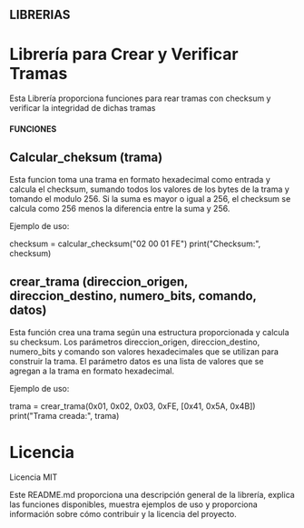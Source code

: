 ## LIBRERIAS
# Librería para Crear y Verificar Tramas
Esta Librería proporciona funciones para rear tramas con checksum
y verificar la integridad de dichas tramas
#### FUNCIONES ####

## Calcular_cheksum (trama)
Esta funcion toma una trama en formato hexadecimal como entrada y calcula el checksum, sumando todos los valores de los bytes de la trama y tomando el modulo 256.
Si la suma es mayor o igual a 256, el checksum se calcula como 256 menos la diferencia entre la suma y 256. 

Ejemplo de uso:

checksum = calcular_checksum("02 00 01 FE")
print("Checksum:", checksum)

## crear_trama (direccion_origen, direccion_destino, numero_bits, comando, datos)
Esta función crea una trama según una estructura proporcionada y calcula su checksum. Los parámetros direccion_origen, direccion_destino, numero_bits y comando son valores hexadecimales que se utilizan para construir la trama. El parámetro datos es una lista de valores que se agregan a la trama en formato hexadecimal.

Ejemplo de uso:

trama = crear_trama(0x01, 0x02, 0x03, 0xFE, [0x41, 0x5A, 0x4B])
print("Trama creada:", trama)

# Licencia
Licencia MIT

Este README.md proporciona una descripción general de la librería, explica las funciones disponibles, muestra ejemplos de uso y proporciona información sobre cómo contribuir y la licencia del proyecto.
